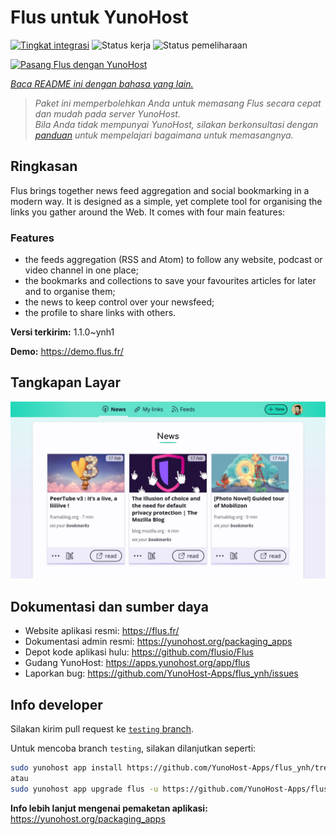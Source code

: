 <!--
N.B.: README ini dibuat secara otomatis oleh <https://github.com/YunoHost/apps/tree/master/tools/readme_generator>
Ini TIDAK boleh diedit dengan tangan.
-->

# Flus untuk YunoHost

[![Tingkat integrasi](https://dash.yunohost.org/integration/flus.svg)](https://ci-apps.yunohost.org/ci/apps/flus/) ![Status kerja](https://ci-apps.yunohost.org/ci/badges/flus.status.svg) ![Status pemeliharaan](https://ci-apps.yunohost.org/ci/badges/flus.maintain.svg)

[![Pasang Flus dengan YunoHost](https://install-app.yunohost.org/install-with-yunohost.svg)](https://install-app.yunohost.org/?app=flus)

*[Baca README ini dengan bahasa yang lain.](./ALL_README.md)*

> *Paket ini memperbolehkan Anda untuk memasang Flus secara cepat dan mudah pada server YunoHost.*  
> *Bila Anda tidak mempunyai YunoHost, silakan berkonsultasi dengan [panduan](https://yunohost.org/install) untuk mempelajari bagaimana untuk memasangnya.*

## Ringkasan

Flus brings together news feed aggregation and social bookmarking in a modern way. It is designed as a simple, yet complete tool for organising the links you gather around the Web. It comes with four main features:
### Features

- the feeds aggregation (RSS and Atom) to follow any website, podcast or video channel in one place;
- the bookmarks and collections to save your favourites articles for later and to organise them;
- the news to keep control over your newsfeed;
- the profile to share links with others.


**Versi terkirim:** 1.1.0~ynh1

**Demo:** <https://demo.flus.fr/>

## Tangkapan Layar

![Tangkapan Layar pada Flus](./doc/screenshots/screenshot.jpg)

## Dokumentasi dan sumber daya

- Website aplikasi resmi: <https://flus.fr/>
- Dokumentasi admin resmi: <https://yunohost.org/packaging_apps>
- Depot kode aplikasi hulu: <https://github.com/flusio/Flus>
- Gudang YunoHost: <https://apps.yunohost.org/app/flus>
- Laporkan bug: <https://github.com/YunoHost-Apps/flus_ynh/issues>

## Info developer

Silakan kirim pull request ke [`testing` branch](https://github.com/YunoHost-Apps/flus_ynh/tree/testing).

Untuk mencoba branch `testing`, silakan dilanjutkan seperti:

```bash
sudo yunohost app install https://github.com/YunoHost-Apps/flus_ynh/tree/testing --debug
atau
sudo yunohost app upgrade flus -u https://github.com/YunoHost-Apps/flus_ynh/tree/testing --debug
```

**Info lebih lanjut mengenai pemaketan aplikasi:** <https://yunohost.org/packaging_apps>
